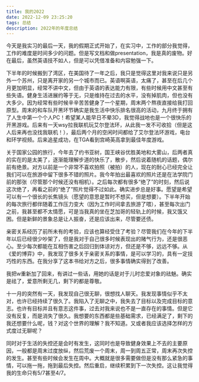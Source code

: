 ```yaml
---
title: 我的2022
date: 2022-12-09 23:25:20
tags: 总结
description: 2022年的年度总结
---
```

今天是我实习的最后一天，我的假期正式开始了，在实习中，工作的部分我觉得，工作的难度是时间多少的问题。但是写文档和做presentation，我是真的废物。好在最后，虽然英语技不如人，但是可以凭借准备和内容勉强一下。

下半年的时候搬到了湾区，在美国待了一年之后，我只是觉得这里对我来说只是另外一个苏州，只是离开家的另一个城市而已。英语啊英语，太痛了，甚至在后几个月更加明显，经常不讲中文，但由于英语的表达能力有限，有些时候用中文甚至有些失语。健身生活进展约等于无，只是维持在过去的水平，没有掉肌肉，但也没有大多少。因为经常有些时候辛辛苦苦健身了一个星期，周末两个熬夜直接给我打回原型。周末的和车队开黑环节确实是我生活中快乐排名很高的活动，九月终于拥有了人生中第一个个人PC！希望某人能早日不晕3D，我觉得战地也是一个很快乐的开黑游戏。后来有一天wsy拉我联机玩艾尔登法环，从此我一发不可收拾（但是这人后来再也没找我联机！），最后两个月的空闲时间都给了艾尔登法环游戏，电台和环学视频。后来追星成功，在TGA看到宫崎英高拿到最佳年度游戏。

关于国家公园的旅行，今年去了约书亚树，国王峡谷优胜美地和大雾山，后两者真的实在的是太美了，逐渐能理解步道的快乐了，散步，然后说着随机的话题，偶尔前有绝景。对方以前是一个非常不喜欢拍照（被拍）的人，现在的耐心已经完全让我们可以在旅游中留下很多不错的照片。我今年拍出最喜欢的照片还是在法学院门前的那张（尽管那个时候还没有相机）。之后每次都有很多“绝了”的时刻，然后说这次绝了，再看之前的“绝了”照片觉得不过如此。确实进步总是好事。愿望是希望可以有一个很长的长焦镜头（愿望的意思是暂时不想买，但是想要）。下半年开始的每次旅行都伴随着工作压力变大（因为工作时间拿去旅游了喂），甚至每次出门之前，我甚至都不太情愿，可是当我真的坐在芝加哥的轻轨上的时候，我又饿又困。但是新鲜的景象总是让人振奋，还是应该出来，尽管要还债。

亲密关系经历了前所未有的考验，应该也算经受住了考验？尽管我们在今年的下半年以后已经很少吵架了，但是我对于自己很多时候表现出的赌气行为，还是很恶心。至少每次都能在互相伤害之后回归到体谅对方，但还是不够，远远不够。从《爱的博弈》中，我发现了很多关于亲密关系的事情，是可以学习的，具有一定技巧性的东西。在我分享了这本书给对方之后，很多事情确实得到了改善。

我把w重新加了回来，有讲过一些话，用她的话是对于儿时恋爱对象的祛魅。确实是祛了，爱意所剩无几，剩下的都是尊敬。

十一月的突然有一天，我发现自己很无聊，很想找人聊天。我发现事情似乎不太对，也许已经持续了很久了。我陷入了无聊之中，我失去了目标以及完成目标的意志。也许有目标并且有意志这件事，过去对我来说也不是一直存在的事情。但是它没有反复，而是消失了很久。我想要的东西都是些基础需求，已经满足了，剩下的我还想要什么呢，钱？对这个世界的理解？我不知道。又或者我应该选择怎样的方式度过无聊呢？

同时对于生活的失控还是会时有发生，这同时也是导致健身效果上不去的主要原因，一般都是周末过度放纵，然后荒废一个周末，周一到周五正常，周末再次失控的发生。甚至有些时候会发生在周中。大概就是很多需要做但是没有那么紧急的事情，可以拖一拖，拖到最后失控。然后重启，继续积累到下一次失控。这让我觉得我的生命只有5/7甚至4/7。